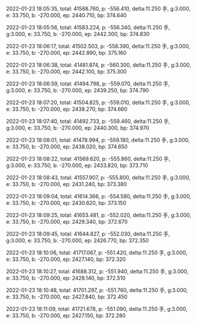 2022-01-23 18:05:35, total: 41588.760, p: -556.410, delta:11.250 手, g:3.000, e: 33.750, b: -270.000, ep: 2440.710, bp: 374.640

2022-01-23 18:05:56, total: 41583.224, p: -556.340, delta:11.250 手, g:3.000, e: 33.750, b: -270.000, ep: 2442.300, bp: 374.830

2022-01-23 18:06:17, total: 41502.503, p: -558.390, delta:11.250 手, g:3.000, e: 33.750, b: -270.000, ep: 2442.890, bp: 375.160

2022-01-23 18:06:38, total: 41481.874, p: -560.300, delta:11.250 手, g:3.000, e: 33.750, b: -270.000, ep: 2442.100, bp: 375.300

2022-01-23 18:06:59, total: 41494.798, p: -559.070, delta:11.250 手, g:3.000, e: 33.750, b: -270.000, ep: 2439.250, bp: 374.790

2022-01-23 18:07:20, total: 41504.825, p: -559.010, delta:11.250 手, g:3.000, e: 33.750, b: -270.000, ep: 2438.270, bp: 374.660

2022-01-23 18:07:40, total: 41492.733, p: -559.460, delta:11.250 手, g:3.000, e: 33.750, b: -270.000, ep: 2440.300, bp: 374.970

2022-01-23 18:08:01, total: 41478.994, p: -559.180, delta:11.250 手, g:3.000, e: 33.750, b: -270.000, ep: 2438.020, bp: 374.650

2022-01-23 18:08:22, total: 41569.620, p: -555.860, delta:11.250 手, g:3.000, e: 33.750, b: -270.000, ep: 2433.820, bp: 373.710

2022-01-23 18:08:43, total: 41557.907, p: -555.800, delta:11.250 手, g:3.000, e: 33.750, b: -270.000, ep: 2431.240, bp: 373.380

2022-01-23 18:09:04, total: 41614.366, p: -554.580, delta:11.250 手, g:3.000, e: 33.750, b: -270.000, ep: 2430.620, bp: 373.150

2022-01-23 18:09:25, total: 41653.481, p: -552.020, delta:11.250 手, g:3.000, e: 33.750, b: -270.000, ep: 2429.340, bp: 372.670

2022-01-23 18:09:45, total: 41644.827, p: -552.030, delta:11.250 手, g:3.000, e: 33.750, b: -270.000, ep: 2426.770, bp: 372.350

2022-01-23 18:10:06, total: 41717.067, p: -551.420, delta:11.250 手, g:3.000, e: 33.750, b: -270.000, ep: 2427.140, bp: 372.320

2022-01-23 18:10:27, total: 41688.312, p: -551.940, delta:11.250 手, g:3.000, e: 33.750, b: -270.000, ep: 2428.140, bp: 372.510

2022-01-23 18:10:48, total: 41701.297, p: -551.760, delta:11.250 手, g:3.000, e: 33.750, b: -270.000, ep: 2427.840, bp: 372.450

2022-01-23 18:11:09, total: 41721.678, p: -551.090, delta:11.250 手, g:3.000, e: 33.750, b: -270.000, ep: 2427.150, bp: 372.280